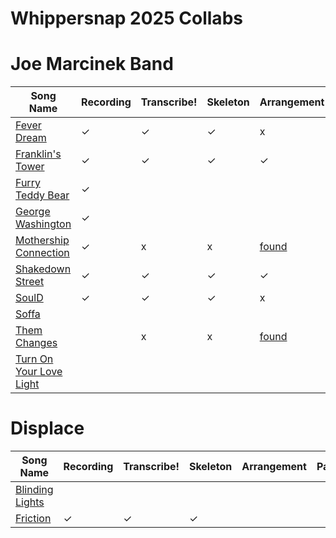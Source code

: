 # Whippersnap 2025 Collabs

# Joe Marcinek Band

| Song Name              | Recording | Transcribe! | Skeleton | Arrangement | Parts |
|-----------------------|-----------|------------|----------|-------------|-------|
| [Fever Dream](https://open.spotify.com/track/1orFSqPEGF5LrnP3PcKRGD?si=ea2b0f0007ec419d)           | ✓        | ✓          | ✓        | x           | [✓](./joe%20marcinek%20band/fever%20dream/Fever%20Dream%20-%20Joe%20Marcinek%20Band.pdf)      |
| [Franklin's Tower](https://open.spotify.com/track/3PgIhd4XmwtmV2XGU5qhzZ?si=ec0c3aac23114409)      | ✓         | ✓          | ✓        | ✓           | [✓](./joe%20marcinek%20band/franklins%20tower/pdf/Franklin%27s%20Tower%20-%20Grateful%20Dead.pdf)      |
| [Furry Teddy Bear](https://open.spotify.com/track/4ATfpfAcQYzhF0Nu8Tmyhz?si=7c718132c1d742e4)      | ✓         |            |          |             |       |
| [George Washington](https://open.spotify.com/track/0Hz1ZDCYv8l74c3McEK2wR?si=e23782b5b56d4a67)     | ✓         |            |          |             |       |
| [Mothership Connection](https://open.spotify.com/track/7rLAPi81R7qlVqgXfykdEL?si=694ec118393e4404) | ✓         | x          | x         | [found](https://musescore.com/user/39593079/scores/19210966)       | [✓](./joe%20marcinek%20band/mothership%20connection/Mothership%20Connection%20-%20Parliament.pdf)      |
| [Shakedown Street](https://open.spotify.com/track/0Hz1ZDCYv8l74c3McEK2wR?si=e23782b5b56d4a67)      | ✓         | ✓          | ✓        | ✓           | [✓](./joe%20marcinek%20band/shakedown%20street/pdf/Shakedown%20Street%20-%20Grateful%20Dead.pdf)      |
| [SoulD](https://open.spotify.com/track/5hkYGIonGosVJhXvQQaJNP?si=ca31e171709e44d1)                 | ✓         | ✓          | ✓        | x           | [✓](./joe%20marcinek%20band/sould/SoulD%20-%20Joe%20Marcinek%20Band.pdf)      |
| [Soffa](https://open.spotify.com/track/3zoSvbXWXj0945lYBHKS0c?si=e850348275d64612)                 |          |           |         |             |       |
| [Them Changes](https://open.spotify.com/track/0WoOHWp82bWaFBwrox1oGA?si=5d37c10280994d38)          |           | x          | x        | [found](https://garybadger.com/wp-content/uploads/2020/12/buddy-miles-them-changes-trumpet-tenor-sax-trombone.pdf)       | [✓](./joe%20marcinek%20band/them%20changes/Them%20Changes%20-%20Buddy%20Miles.pdf)     |
| [Turn On Your Love Light](https://open.spotify.com/track/4XO4pQpx4lpKgbWMgbsQRK?si=c42a09a39e624e0f) |           |            |          |             |       |

# Displace

| Song Name              | Recording | Transcribe! | Skeleton | Arrangement | Parts |
|-----------------------|-----------|------------|----------|-------------|-------|
| [Blinding Lights](https://open.spotify.com/track/0VjIjW4GlUZAMYd2vXMi3b?si=c87fd50f107346d2)       |           |            |          |             |       |
| [Friction](https://open.spotify.com/track/1FZwzKrwlBgIl4ARmQarGr?si=8cb3aea5c03f4128)              | ✓         | ✓          | ✓        |             |       |
